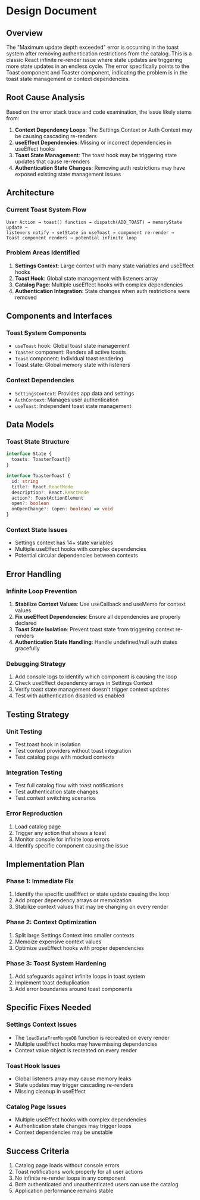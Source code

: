 # Design Document

## Overview

The "Maximum update depth exceeded" error is occurring in the toast system after removing authentication restrictions from the catalog. This is a classic React infinite re-render issue where state updates are triggering more state updates in an endless cycle. The error specifically points to the Toast component and Toaster component, indicating the problem is in the toast state management or context dependencies.

## Root Cause Analysis

Based on the error stack trace and code examination, the issue likely stems from:

1. **Context Dependency Loops**: The Settings Context or Auth Context may be causing cascading re-renders
2. **useEffect Dependencies**: Missing or incorrect dependencies in useEffect hooks
3. **Toast State Management**: The toast hook may be triggering state updates that cause re-renders
4. **Authentication State Changes**: Removing auth restrictions may have exposed existing state management issues

## Architecture

### Current Toast System Flow
```
User Action → toast() function → dispatch(ADD_TOAST) → memoryState update → 
listeners notify → setState in useToast → component re-render → 
Toast component renders → potential infinite loop
```

### Problem Areas Identified

1. **Settings Context**: Large context with many state variables and useEffect hooks
2. **Toast Hook**: Global state management with listeners array
3. **Catalog Page**: Multiple useEffect hooks with complex dependencies
4. **Authentication Integration**: State changes when auth restrictions were removed

## Components and Interfaces

### Toast System Components
- `useToast` hook: Global toast state management
- `Toaster` component: Renders all active toasts
- `Toast` component: Individual toast rendering
- Toast state: Global memory state with listeners

### Context Dependencies
- `SettingsContext`: Provides app data and settings
- `AuthContext`: Manages user authentication
- `useToast`: Independent toast state management

## Data Models

### Toast State Structure
```typescript
interface State {
  toasts: ToasterToast[]
}

interface ToasterToast {
  id: string
  title?: React.ReactNode
  description?: React.ReactNode
  action?: ToastActionElement
  open?: boolean
  onOpenChange?: (open: boolean) => void
}
```

### Context State Issues
- Settings context has 14+ state variables
- Multiple useEffect hooks with complex dependencies
- Potential circular dependencies between contexts

## Error Handling

### Infinite Loop Prevention
1. **Stabilize Context Values**: Use useCallback and useMemo for context values
2. **Fix useEffect Dependencies**: Ensure all dependencies are properly declared
3. **Toast State Isolation**: Prevent toast state from triggering context re-renders
4. **Authentication State Handling**: Handle undefined/null auth states gracefully

### Debugging Strategy
1. Add console logs to identify which component is causing the loop
2. Check useEffect dependency arrays in Settings Context
3. Verify toast state management doesn't trigger context updates
4. Test with authentication disabled vs enabled

## Testing Strategy

### Unit Testing
- Test toast hook in isolation
- Test context providers without toast integration
- Test catalog page with mocked contexts

### Integration Testing
- Test full catalog flow with toast notifications
- Test authentication state changes
- Test context switching scenarios

### Error Reproduction
1. Load catalog page
2. Trigger any action that shows a toast
3. Monitor console for infinite loop errors
4. Identify specific component causing the issue

## Implementation Plan

### Phase 1: Immediate Fix
1. Identify the specific useEffect or state update causing the loop
2. Add proper dependency arrays or memoization
3. Stabilize context values that may be changing on every render

### Phase 2: Context Optimization
1. Split large Settings Context into smaller contexts
2. Memoize expensive context values
3. Optimize useEffect hooks with proper dependencies

### Phase 3: Toast System Hardening
1. Add safeguards against infinite loops in toast system
2. Implement toast deduplication
3. Add error boundaries around toast components

## Specific Fixes Needed

### Settings Context Issues
- The `loadDataFromMongoDB` function is recreated on every render
- Multiple useEffect hooks may have missing dependencies
- Context value object is recreated on every render

### Toast Hook Issues
- Global listeners array may cause memory leaks
- State updates may trigger cascading re-renders
- Missing cleanup in useEffect

### Catalog Page Issues
- Multiple useEffect hooks with complex dependencies
- Authentication state changes may trigger loops
- Context dependencies may be unstable

## Success Criteria

1. Catalog page loads without console errors
2. Toast notifications work properly for all user actions
3. No infinite re-render loops in any component
4. Both authenticated and unauthenticated users can use the catalog
5. Application performance remains stable